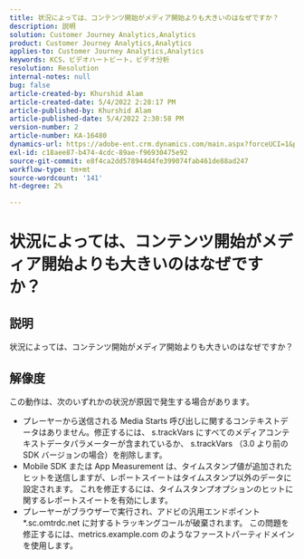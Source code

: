 ```yaml
---
title: 状況によっては、コンテンツ開始がメディア開始よりも大きいのはなぜですか？
description: 説明
solution: Customer Journey Analytics,Analytics
product: Customer Journey Analytics,Analytics
applies-to: Customer Journey Analytics,Analytics
keywords: KCS，ビデオハートビート，ビデオ分析
resolution: Resolution
internal-notes: null
bug: false
article-created-by: Khurshid Alam
article-created-date: 5/4/2022 2:28:17 PM
article-published-by: Khurshid Alam
article-published-date: 5/4/2022 2:30:58 PM
version-number: 2
article-number: KA-16480
dynamics-url: https://adobe-ent.crm.dynamics.com/main.aspx?forceUCI=1&pagetype=entityrecord&etn=knowledgearticle&id=4ec0dc6b-b6cb-ec11-a7b5-6045bd00dbbc
exl-id: c18aee87-b474-4cdc-89ae-f96930475e92
source-git-commit: e8f4ca2dd578944d4fe399074fab461de88ad247
workflow-type: tm+mt
source-wordcount: '141'
ht-degree: 2%

---
```


# 状況によっては、コンテンツ開始がメディア開始よりも大きいのはなぜですか？

## 説明


状況によっては、コンテンツ開始がメディア開始よりも大きいのはなぜですか？


## 解像度


この動作は、次のいずれかの状況が原因で発生する場合があります。

- プレーヤーから送信される Media Starts 呼び出しに関するコンテキストデータはありません。修正するには、 s.trackVars にすべてのメディアコンテキストデータパラメーターが含まれているか、 s.trackVars （3.0 より前の SDK バージョンの場合）を削除します。
- Mobile SDK または App Measurement は、タイムスタンプ値が追加されたヒットを送信しますが、レポートスイートはタイムスタンプ以外のデータに設定されます。 これを修正するには、タイムスタンプオプションのヒットに関するレポートスイートを有効にします。
- プレーヤーがブラウザーで実行され、アドビの汎用エンドポイント\*.sc.omtrdc.net に対するトラッキングコールが破棄されます。 この問題を修正するには、metrics.example.com のようなファーストパーティドメインを使用します。
